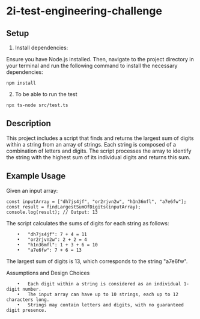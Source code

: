 # 2i-test-engineering-challenge

## Setup

1. Install dependencies:

Ensure you have Node.js installed. Then, navigate to the project directory in your terminal and run the following command to install the necessary dependencies:

``` npm install ```

2. To be able to run the test

``` npx ts-node src/test.ts ```


## Description
This project includes a script that finds and returns the largest sum of digits within a string from an array of strings. Each string is composed of a combination of letters and digits. The script processes the array to identify the string with the highest sum of its individual digits and returns this sum.

## Example Usage
Given an input array:
```
const inputArray = ["dh7js4jf", "or2rjvn2w", "h1n36mfl", "a7e6fw"];
const result = findLargestSumOfDigits(inputArray);
console.log(result); // Output: 13
```


The script calculates the sums of digits for each string as follows:
```
	•	"dh7js4jf": 7 + 4 = 11
	•	"or2rjvn2w": 2 + 2 = 4
	•	"h1n36mfl": 1 + 3 + 6 = 10
	•	"a7e6fw": 7 + 6 = 13
```

The largest sum of digits is 13, which corresponds to the string "a7e6fw".

Assumptions and Design Choices
```
	•	Each digit within a string is considered as an individual 1-digit number.
	•	The input array can have up to 10 strings, each up to 12 characters long.
	•	Strings may contain letters and digits, with no guaranteed digit presence.
```